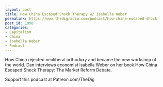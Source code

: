 ```yaml
---
layout: post
title: How China Escaped Shock Therapy w/ Isabella Weber
permalink: https://www.thedigradio.com/podcast/how-china-escaped-shock-therapy-w-isabella-weber/index.html
post_id: 1990
categories: 
- Capitalism
- China
- Isabella Weber
- Podcast
---
```


How China rejected neoliberal orthodoxy and became the new workshop of the world. Dan interviews economist Isabella Weber on her book How China Escaped Shock Therapy: The Market Reform Debate. 

Support this podcast at Patreon.com/TheDig